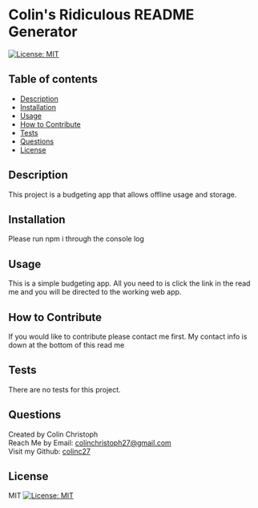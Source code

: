 # Colin's Ridiculous README Generator<br>
   [![License: MIT](https://img.shields.io/badge/License-MIT-yellow.svg)](https://choosealicense.com/licenses/mit/)
  ## Table of contents
  - [Description](#description)
  - [Installation](#installation)
  - [Usage](#usage)
  - [How to Contribute](#contribute)
  - [Tests](#tests)
  - [Questions](#questions)
  - [License](#license)
  ## Description <a name="description"></a>
  This project is a budgeting app that allows offline usage and storage. 
  ## Installation <a name="installation"></a>
  Please run npm i through the console log
  ## Usage <a name="usage"></a>
  This is a simple budgeting app. All you need to is click the link in the read me and you will be directed to the working web app.
  ## How to Contribute <a name="contribute"></a>
  If you would like to contribute please contact me first. My contact info is down at the bottom of this read me
  ## Tests <a name="tests"></a>
  There are no tests for this project.
  ## Questions <a name="questions"></a>
  Created by Colin Christoph<br>
  Reach Me by Email: [colinchristoph27@gmail.com](mailto:colinchristoph27@gmail.com)<br>
  Visit my Github: [colinc27](https://github.com/colinc27)
  ## License <a name="license"></a>
  MIT
  [![License: MIT](https://img.shields.io/badge/License-MIT-yellow.svg)](https://choosealicense.com/licenses/mit/)
  
